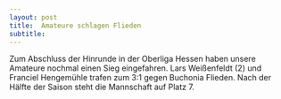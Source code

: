 ```yaml
---
layout: post
title:  Amateure schlagen Flieden
subtitle:  
---
```


Zum Abschluss der Hinrunde in der Oberliga Hessen haben unsere Amateure nochmal einen Sieg eingefahren. Lars Weißenfeldt (2) und Franciel Hengemühle trafen zum 3:1 gegen Buchonia Flieden. Nach der Hälfte der Saison steht die Mannschaft auf Platz 7.


